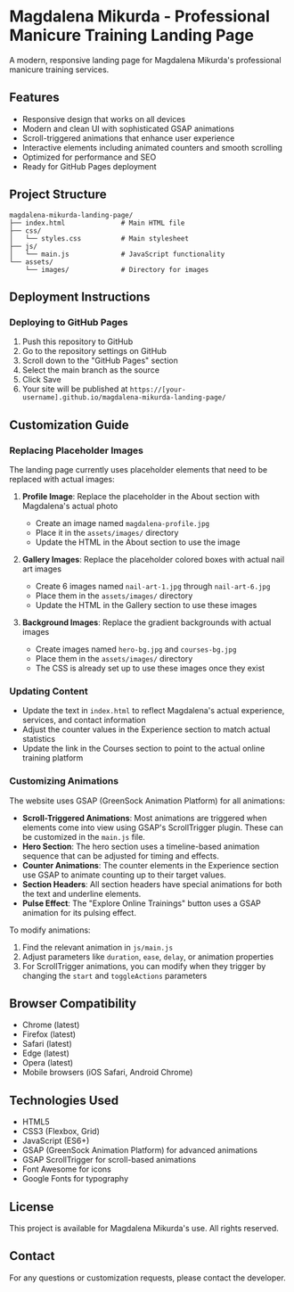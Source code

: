 # Magdalena Mikurda - Professional Manicure Training Landing Page

A modern, responsive landing page for Magdalena Mikurda's professional manicure training services.

## Features

- Responsive design that works on all devices
- Modern and clean UI with sophisticated GSAP animations
- Scroll-triggered animations that enhance user experience
- Interactive elements including animated counters and smooth scrolling
- Optimized for performance and SEO
- Ready for GitHub Pages deployment

## Project Structure

```
magdalena-mikurda-landing-page/
├── index.html              # Main HTML file
├── css/
│   └── styles.css          # Main stylesheet
├── js/
│   └── main.js             # JavaScript functionality
└── assets/
    └── images/             # Directory for images
```

## Deployment Instructions

### Deploying to GitHub Pages

1. Push this repository to GitHub
2. Go to the repository settings on GitHub
3. Scroll down to the "GitHub Pages" section
4. Select the main branch as the source
5. Click Save
6. Your site will be published at `https://[your-username].github.io/magdalena-mikurda-landing-page/`

## Customization Guide

### Replacing Placeholder Images

The landing page currently uses placeholder elements that need to be replaced with actual images:

1. **Profile Image**: Replace the placeholder in the About section with Magdalena's actual photo
   - Create an image named `magdalena-profile.jpg`
   - Place it in the `assets/images/` directory
   - Update the HTML in the About section to use the image

2. **Gallery Images**: Replace the placeholder colored boxes with actual nail art images
   - Create 6 images named `nail-art-1.jpg` through `nail-art-6.jpg`
   - Place them in the `assets/images/` directory
   - Update the HTML in the Gallery section to use these images

3. **Background Images**: Replace the gradient backgrounds with actual images
   - Create images named `hero-bg.jpg` and `courses-bg.jpg`
   - Place them in the `assets/images/` directory
   - The CSS is already set up to use these images once they exist

### Updating Content

- Update the text in `index.html` to reflect Magdalena's actual experience, services, and contact information
- Adjust the counter values in the Experience section to match actual statistics
- Update the link in the Courses section to point to the actual online training platform

### Customizing Animations

The website uses GSAP (GreenSock Animation Platform) for all animations:

- **Scroll-Triggered Animations**: Most animations are triggered when elements come into view using GSAP's ScrollTrigger plugin. These can be customized in the `main.js` file.
- **Hero Section**: The hero section uses a timeline-based animation sequence that can be adjusted for timing and effects.
- **Counter Animations**: The counter elements in the Experience section use GSAP to animate counting up to their target values.
- **Section Headers**: All section headers have special animations for both the text and underline elements.
- **Pulse Effect**: The "Explore Online Trainings" button uses a GSAP animation for its pulsing effect.

To modify animations:
1. Find the relevant animation in `js/main.js`
2. Adjust parameters like `duration`, `ease`, `delay`, or animation properties
3. For ScrollTrigger animations, you can modify when they trigger by changing the `start` and `toggleActions` parameters

## Browser Compatibility

- Chrome (latest)
- Firefox (latest)
- Safari (latest)
- Edge (latest)
- Opera (latest)
- Mobile browsers (iOS Safari, Android Chrome)

## Technologies Used

- HTML5
- CSS3 (Flexbox, Grid)
- JavaScript (ES6+)
- GSAP (GreenSock Animation Platform) for advanced animations
- GSAP ScrollTrigger for scroll-based animations
- Font Awesome for icons
- Google Fonts for typography

## License

This project is available for Magdalena Mikurda's use. All rights reserved.

## Contact

For any questions or customization requests, please contact the developer.